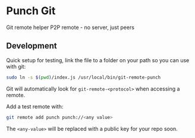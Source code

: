 # Punch Git

Git remote helper P2P remote - no server, just peers

## Development

Quick setup for testing, link the file to a folder on your path so you can use with git:
```bash
sudo ln -s $(pwd)/index.js /usr/local/bin/git-remote-punch
```

Git will automatically look for `git-remote-<protocol>` when accessing a remote.

Add a test remote with:

```bash
git remote add punch punch://<any value> 
```

The `<any-value>` will be replaced with a public key for your repo soon.